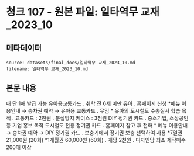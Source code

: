 # 청크 107 - 원본 파일: 일타역무 교재_2023_10

## 메타데이터

```
source: datasets/final_docs/일타역무 교재_2023_10.md
filename: 일타역무 교재_2023_10.md
```

## 본문 내용

내 단 1매 발급 가능 유아용교통카드 ․ 취학 전 6세  미만 유아 ․ 홈페이지 신청  *메뉴 이용안내 →  승차권 예약 →  유아용 교통카드 ․ 무임  * 유아의 도시철도 수송질서 학습 목적 ․ 교통카드 : 2천원  ․ 분실방지 케이스 :  3천원 DIY 정기권 카드 ․ 중소기업, 소상공인  등 기업 홍보 목적  도시철도 전용  정기권 카드 ․ 홈페이지 참고  후 전화  * 메뉴 이용안내 →  승차권 예약 →  DIY 정기권 카드 ․ 보충기에서 정기권  보충 선택하여 사용  *7일권 21,000원  (20회)  *1개월권 60,000원  (60회) ․ 개당 2천원  ․ 디자인당 최소  제작매수 200매  이상